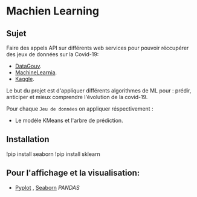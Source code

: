 # Machien Learning

## Sujet
Faire des appels API sur différents web services pour pouvoir réccupérer des jeux de données sur la Covid-19:
- [DataGouv](https://www.data.gouv.fr/fr/datasets/r/5c4e1452-3850-4b59-b11c-3dd51d7fb8b5).
- [MachineLearnia](https://raw.githubusercontent.com/MachineLearnia/Python-Machine-Learning/master/Dataset/dataset.csv).
- [Kaggle](https://www.kaggle.com/search?q=covid).

Le but du projet est d'appliquer différents algorithmes de ML pour : prédir, anticiper et mieux comprendre l'évolution de la covid-19.

Pour chaque `Jeu de données` on appliquer réspectivement :
- Le modéle KMeans et l'arbre de prédiction.


## Installation
!pip install seaborn
!pip install sklearn


## Pour l'affichage et la visualisation:
- [Pyplot](https://pandas.pydata.org/pandas-docs/stable/user_guide/visualization.html) , [Seaborn](https://seaborn.pydata.org/introduction.html) *PANDAS*
